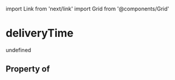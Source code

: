 import Link from 'next/link'
import Grid from '@components/Grid'

# deliveryTime

undefined

## Property of



